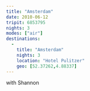 ```yaml
---
title: "Amsterdam"
date: 2010-06-12
tripit: 6853795
nights: 3
modes: ["air"]
destinations:
  -
    title: "Amsterdam"
    nights: 3
    location: "Hotel Pulitzer"
    geo: [52.37262,4.88337]
---
```


with Shannon

